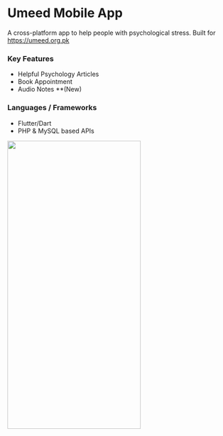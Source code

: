 # Umeed Mobile App
A cross-platform app to help people with psychological stress. Built for https://umeed.org.pk

### Key Features
- Helpful Psychology Articles
- Book Appointment
- Audio Notes **(New)

### Languages / Frameworks
- Flutter/Dart
- PHP & MySQL based APIs

<img src="https://user-images.githubusercontent.com/67017318/136563632-c48cb3c9-0f03-4961-b2b0-c9a26aea099d.gif" width="300" height="649" />
